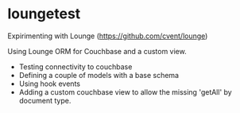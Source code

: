 # loungetest
Expirimenting with Lounge (https://github.com/cvent/lounge)

Using Lounge ORM for Couchbase and a custom view.
- Testing connectivity to couchbase
- Defining a couple of models with a base schema
- Using hook events
- Adding a custom couchbase view to allow the missing 'getAll' by document type.
